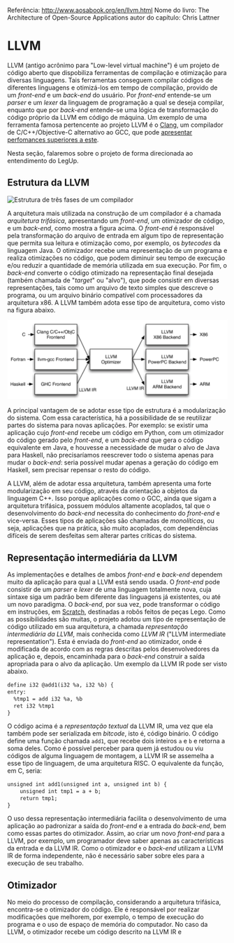 Referência: http://www.aosabook.org/en/llvm.html
Nome do livro: The Architecture of Open-Source Applications
autor do capítulo: Chris Lattner

# LLVM

LLVM (antigo acrônimo para "Low-level virtual machine") é um projeto de código aberto que dispobiliza ferramentas de compilação e otimização para diversas linguagens. Tais ferramentas conseguem compilar códigos de diferentes linguagens e otimizá-los em tempo de compilação, provido de um *front-end* e um *back-end* do usuário. Por *front-end* entende-se um *parser* e um *lexer* da linguagem de programação a qual se deseja compilar, enquanto que por *back-end* entende-se uma lógica de transformação do código próprio da LLVM em código de máquina. Um exemplo de uma ferramenta famosa pertencente ao projeto LLVM é o [Clang](http://clang.llvm.org/), um compilador de C/C++/Objective-C alternativo ao GCC, que pode [apresentar perfomances superiores a este](http://clang.llvm.org/features.html#performance).

Nesta seção, falaremos sobre o projeto de forma direcionada ao entendimento do LegUp.

## Estrutura da LLVM

![Estrutura de três fases de um compilador](http://www.aosabook.org/images/llvm/SimpleCompiler.png)

A arquitetura mais utilizada na construção de um compilador é a chamada *arquitetura trifásica*, apresentando um *front-end*, um otimizador de código, e um *back-end*, como mostra a figura acima. O *front-end* é responsável pela transformação do arquivo de entrada em algum tipo de representação que permita sua leitura e otimização como, por exemplo, os *bytecodes* da linguagem Java. O otimizador recebe uma representação de um programa e realiza otimizações no código, que podem diminuir seu tempo de execução e/ou reduzir a quantidade de memória utilizada em sua execução. Por fim, o *back-end* converte o código otimizado na representação final desejada (também chamada de "*target*" ou "alvo"), que pode consistir em diversas representações, tais como um arquivo de texto simples que descreve o programa, ou um arquivo binário compatível com processadores da arquitetura x86. A LLVM também adota esse tipo de arquitetura, como visto na figura abaixo.

![Estrutura trifásica da LLVM](https://github.com/JoaoHL/tcc/blob/master/imgs/llvm-implementation-big.PNG?raw=true)

A principal vantagem de se adotar esse tipo de estrutura é a modularização do sistema. Com essa característica, há a possibilidade de se reutilizar partes do sistema para novas aplicações. Por exemplo: se existir uma aplicação cujo *front-end* recebe um código em Python, com um otimizador do código gerado pelo *front-end*, e um *back-end* que gera o código equivalente em Java, e houvesse a necessidade de mudar o alvo de Java para Haskell, não precisaríamos reescrever todo o sistema apenas para mudar o *back-end*: seria possível mudar apenas a geração do código em Haskell, sem precisar repensar o resto do código.

A LLVM, além de adotar essa arquitetura, também apresenta uma forte modularização em seu código, através da orientação a objetos da linguagem C++. Isso porque aplicações como o GCC, ainda que sigam a arquitetura trifásica, possuem módulos altamente acoplados, tal que o desenvolvimento do *back-end* necessita do conhecimento do *front-end* e vice-versa. Esses tipos de aplicações são chamadas de *monolíticas*, ou seja, aplicações que na prática, são muito acoplados, com dependências difíceis de serem desfeitas sem alterar partes críticas do sistema.

## Representação intermediária da LLVM

As implementações e detalhes de ambos *front-end* e *back-end* dependem muito da aplicação para qual a LLVM está sendo usada. O *front-end* pode consistir de um *parser* e *lexer* de uma linguagem totalmente nova, cuja sintaxe siga um padrão bem diferente das linguagens já existentes, ou até um novo paradigma. O *back-end*, por sua vez, pode transformar o código em instruções, em [Scratch](https://scratch.mit.edu/about), destinadas a robôs feitos de peças Lego. Como as possibilidades são muitas, o projeto adotou um tipo de representação de código utilizado em sua arquitetura, a chamada *representação intermediária da LLVM*, mais conhecida como *LLVM IR* ("LLVM intermediate representation"). Esta é enviada do *front-end* ao otimizador, onde é modificada de acordo com as regras descritas pelos desenvolvedores da aplicação e, depois, encaminhada para o *back-end* construir a saída apropriada para o alvo da aplicação. Um exemplo da LLVM IR pode ser visto abaixo.

```
define i32 @add1(i32 %a, i32 %b) {
entry:
  %tmp1 = add i32 %a, %b
  ret i32 %tmp1
}
```

O código acima é a *representação textual* da LLVM IR, uma vez que ela também pode ser serializada em *bitcode*, isto é, código binário. O código define uma função chamada ```add1```, que recebe dois inteiros ```a``` e ```b``` e retorna a soma deles. Como é possível perceber para quem já estudou ou viu códigos de alguma linguagem de montagem, a LLVM IR se assemelha a esse tipo de linguagem, de uma arquitetura RISC. O equivalente da função, em C, seria:

```
unsigned int add1(unsigned int a, unsigned int b) {
	unsigned int tmp1 = a + b;
	return tmp1;
}
```

O uso dessa representação intermediária facilita o desenvolvimento de uma aplicação ao padronizar a saída do *front-end* e a entrada do *back-end*, bem como essas partes do otimizador. Assim, ao criar um novo *front-end* para a LLVM, por exemplo, um programador deve saber apenas as características da entrada e da LLVM IR. Como o otimizador e o *back-end* utilizam a LLVM IR de forma independente, não é necessário saber sobre eles para a execução de seu trabalho.

## Otimizador

No meio do processo de compilação, considerando a arquitetura trifásica, encontra-se o otimizador do código. Ele é responsável por realizar modificações que melhorem, por exemplo, o tempo de execução do programa e o uso de espaço de memória do computador. No caso da LLVM, o otimizador recebe um código descrito na LLVM IR e